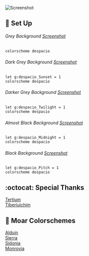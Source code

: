 ![Screenshot](https://cloud.githubusercontent.com/assets/11221489/24882179/fb92a38c-1df4-11e7-9bce-163e49351936.png)

:space_invader: Set Up
------

###### Grey Background [Screenshot](https://cloud.githubusercontent.com/assets/11221489/24882179/fb92a38c-1df4-11e7-9bce-163e49351936.png)
```VimL
colorscheme despacio 
```

###### Dark Grey Background [Screenshot](https://cloud.githubusercontent.com/assets/11221489/24882227/2e58bdb0-1df5-11e7-99a1-b2bcdfc2b9ae.png)
```VimL
let g:despacio_Sunset = 1
colorscheme despacio 
```

###### Darker Grey Background [Screenshot](https://cloud.githubusercontent.com/assets/11221489/24882260/49872cd4-1df5-11e7-8876-6718d91544fe.png)
```VimL
let g:despacio_Twilight = 1
colorscheme despacio 
```

###### Almost Black Background [Screenshot](https://cloud.githubusercontent.com/assets/11221489/24882291/68b21466-1df5-11e7-9777-e526ff4a526a.png)
```VimL
let g:despacio_Midnight = 1
colorscheme despacio 
```

###### Black Background [Screenshot](https://cloud.githubusercontent.com/assets/11221489/24882300/723d933e-1df5-11e7-836d-1225944fa53b.png)
```VimL
let g:despacio_Pitch = 1
colorscheme despacio 
```

:octocat: Special Thanks
-----------------
[Tertium](https://github.com/tertium)<br>
[Tiberiuichim](https://github.com/tiberiuichim)<br>

:octopus: Moar Colorschemes
-------
[Alduin](https://github.com/AlessandroYorba/Alduin)<br>
[Sierra](https://github.com/AlessandroYorba/Sierra)<br>
[Sidonia](https://github.com/AlessandroYorba/Sidonia)<br>
[Monrovia](https://github.com/AlessandroYorba/Monrovia)

